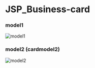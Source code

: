# JSP_Business-card

### model1
![model1](https://user-images.githubusercontent.com/33312259/132858675-3e796460-338c-4264-bfe7-70c4882bb52a.png)


### model2 (cardmodel2)
![model2](https://user-images.githubusercontent.com/33312259/132858729-1c1975e3-9a97-4c7c-94ee-eeb78df8d4ab.png)
